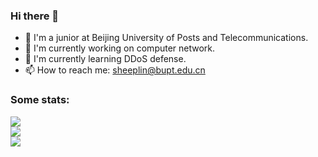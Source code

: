 ### Hi there 👋

- 🏫  I'm a junior at Beijing University of Posts and Telecommunications.
- 🔭  I'm currently working on computer network.
- 🌱  I'm currently learning DDoS defense.
- 📫  How to reach me: [sheeplin@bupt.edu.cn](mailto:sheeplin@bupt.edu.cn)

<!--

Here are some ideas to get you started:

- 🔭 I’m currently working on ...
- 🌱 I’m currently learning ...
- 👯 I’m looking to collaborate on ...
- 🤔 I’m looking for help with ...
- 💬 Ask me about ...
- 📫 How to reach me: ...
- 😄 Pronouns: ...
- ⚡ Fun fact: ...
-->

<!--
[![ReadMe Card](https://github-readme-stats.vercel.app/api/pin/?username=lin594&repo=smc_fan_util)](https://github.com/anuraghazra/github-readme-stats)
[![ReadMe Card](https://github-readme-stats.vercel.app/api/pin/?username=lin594&repo=my-hammerspoon-config)](https://github.com/anuraghazra/github-readme-stats)
[![ReadMe Card](https://github-readme-stats.vercel.app/api/pin/?username=lin594&repo=ege_based_painter_cpp)](https://github.com/anuraghazra/github-readme-stats)
[![ReadMe Card](https://github-readme-stats.vercel.app/api/pin/?username=lin594&repo=Link-Link)](https://github.com/anuraghazra/github-readme-stats)
-->

### Some stats:

<a href="https://github.com/lin594/lin594">
  <img align="center" src="https://github-readme-stats.vercel.app/api?username=lin594&count_private=true&show_icons=true&show_icons=true&include_all_commits=true&card_width=495" />
  </br>
  <img align="center" src="https://github-readme-stats.vercel.app/api/top-langs/?username=lin594&layout=compact&langs_count=6&card_width=495" />
  </br>
  <img align="center" src="https://github-readme-stats.vercel.app/api/wakatime?username=lin594&layout=compact" />
  </br>
</a>

<!-- [![lin594's wakatime stats](https://github-readme-stats.vercel.app/api/wakatime?username=lin594&layout=compact&card_width=445)](https://github.com/lin594/lin594)
 -->
<!--
[![github stats](https://github-readme-stats.vercel.app/api?username=lin594&count_private=true&show_icons=true&theme=buefy&show_icons=true&include_all_commits=true)](https://github.com/anuraghazra/github-readme-stats)

[![Top Langs](https://github-readme-stats.vercel.app/api/top-langs/?username=lin594&theme=buefy&layout=compact&langs_count=6)](https://github.com/anuraghazra/github-readme-stats)
-->
